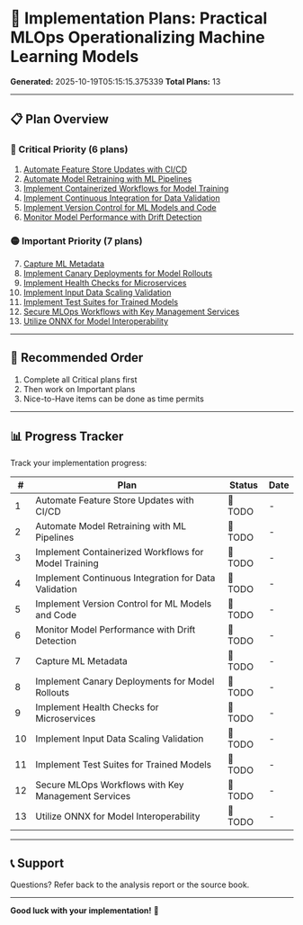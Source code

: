 # 🚀 Implementation Plans: Practical MLOps  Operationalizing Machine Learning Models

**Generated:** 2025-10-19T05:15:15.375339
**Total Plans:** 13

---

## 📋 Plan Overview

### 🔴 Critical Priority (6 plans)

1. [Automate Feature Store Updates with CI/CD](01_Automate_Feature_Store_Updates_with_CICD.md)
2. [Automate Model Retraining with ML Pipelines](02_Automate_Model_Retraining_with_ML_Pipelines.md)
3. [Implement Containerized Workflows for Model Training](03_Implement_Containerized_Workflows_for_Model_Training.md)
4. [Implement Continuous Integration for Data Validation](04_Implement_Continuous_Integration_for_Data_Validation.md)
5. [Implement Version Control for ML Models and Code](05_Implement_Version_Control_for_ML_Models_and_Code.md)
6. [Monitor Model Performance with Drift Detection](06_Monitor_Model_Performance_with_Drift_Detection.md)

### 🟡 Important Priority (7 plans)

7. [Capture ML Metadata](07_Capture_ML_Metadata.md)
8. [Implement Canary Deployments for Model Rollouts](08_Implement_Canary_Deployments_for_Model_Rollouts.md)
9. [Implement Health Checks for Microservices](09_Implement_Health_Checks_for_Microservices.md)
10. [Implement Input Data Scaling Validation](10_Implement_Input_Data_Scaling_Validation.md)
11. [Implement Test Suites for Trained Models](11_Implement_Test_Suites_for_Trained_Models.md)
12. [Secure MLOps Workflows with Key Management Services](12_Secure_MLOps_Workflows_with_Key_Management_Services.md)
13. [Utilize ONNX for Model Interoperability](13_Utilize_ONNX_for_Model_Interoperability.md)

---

## 🎯 Recommended Order

1. Complete all Critical plans first
2. Then work on Important plans
3. Nice-to-Have items can be done as time permits

---

## 📊 Progress Tracker

Track your implementation progress:

| # | Plan | Status | Date |
|---|------|--------|------|
| 1 | Automate Feature Store Updates with CI/CD | 🔲 TODO | - |
| 2 | Automate Model Retraining with ML Pipelines | 🔲 TODO | - |
| 3 | Implement Containerized Workflows for Model Training | 🔲 TODO | - |
| 4 | Implement Continuous Integration for Data Validation | 🔲 TODO | - |
| 5 | Implement Version Control for ML Models and Code | 🔲 TODO | - |
| 6 | Monitor Model Performance with Drift Detection | 🔲 TODO | - |
| 7 | Capture ML Metadata | 🔲 TODO | - |
| 8 | Implement Canary Deployments for Model Rollouts | 🔲 TODO | - |
| 9 | Implement Health Checks for Microservices | 🔲 TODO | - |
| 10 | Implement Input Data Scaling Validation | 🔲 TODO | - |
| 11 | Implement Test Suites for Trained Models | 🔲 TODO | - |
| 12 | Secure MLOps Workflows with Key Management Services | 🔲 TODO | - |
| 13 | Utilize ONNX for Model Interoperability | 🔲 TODO | - |

---

## 📞 Support

Questions? Refer back to the analysis report or the source book.

---

**Good luck with your implementation!** 🚀
